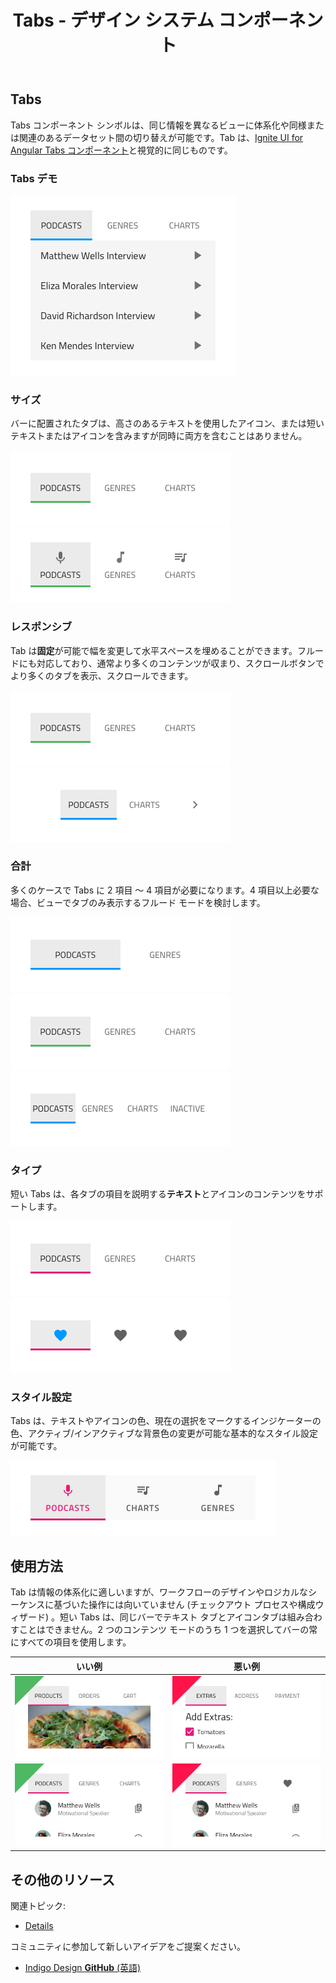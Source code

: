 ﻿---
title: Tabs - デザイン システム コンポーネント
_description: Tabs コンポーネント シンボルは、情報の体系化や切り替えに使用されます。
_keywords: デザイン システム, Sketch, Ignite UI for Angular, コンポーネント, UI ライブラリ, ウィジェット
_language: ja
---

## Tabs

Tabs コンポーネント シンボルは、同じ情報を異なるビューに体系化や同様または関連のあるデータセット間の切り替えが可能です。Tab は、[Ignite UI for Angular Tabs コンポーネント](https://jp.infragistics.com/products/ignite-ui-angular/angular/components/tabs.html)と視覚的に同じものです。

### Tabs デモ

<img src="../images/tabs_demo.png" srcset="../images/tabs_demo@2x.png 2x" />

### サイズ

バーに配置されたタブは、高さのあるテキストを使用したアイコン、または短いテキストまたはアイコンを含みますが同時に両方を含むことはありません。

<img src="../images/tabs_short.png" srcset="../images/tabs_short@2x.png 2x" />
<img src="../images/tabs_tall.png" srcset="../images/tabs_tall@2x.png 2x" />

### レスポンシブ

Tab は**固定**が可能で幅を変更して水平スペースを埋めることができます。フルードにも対応しており、通常より多くのコンテンツが収まり、スクロールボタンでより多くのタブを表示、スクロールできます。

<img src="../images/tabs_fixed.png" srcset="../images/tabs_fixed@2x.png 2x" />
<img src="../images/tabs_fluid.png" srcset="../images/tabs_fluid@2x.png 2x" />

### 合計

多くのケースで Tabs に 2 項目 ～ 4 項目が必要になります。4 項目以上必要な場合、ビューでタブのみ表示するフルード モードを検討します。

<img src="../images/tabs_2.png" srcset="../images/tabs_2@2x.png 2x" />
<img src="../images/tabs_3.png" srcset="../images/tabs_3@2x.png 2x" />
<img src="../images/tabs_4.png" srcset="../images/tabs_4@2x.png 2x" />

### タイプ

短い Tabs は、各タブの項目を説明する**テキスト**とアイコンのコンテンツをサポートします。

<img src="../images/tabs_text.png" srcset="../images/tabs_text@2x.png 2x" />
<img src="../images/tabs_icons.png" srcset="../images/tabs_icons@2x.png 2x" />

### スタイル設定

Tabs は、テキストやアイコンの色、現在の選択をマークするインジケーターの色、アクティブ/インアクティブな背景色の変更が可能な基本的なスタイル設定が可能です。

<img src="../images/tabs_styling.png" srcset="../images/tabs_styling@2x.png 2x" />

## 使用方法

Tab は情報の体系化に適しいますが、ワークフローのデザインやロジカルなシーケンスに基づいた操作には向いていません (チェックアウト プロセスや構成ウィザード) 。短い Tabs は、同じバーでテキスト タブとアイコンタブは組み合わすことはできません。2 つのコンテンツ モードのうち 1 つを選択してバーの常にすべての項目を使用します。

| いい例                          | 悪い例                         |
| --------------------------- | ----------------------------- |
| <img src="../images/tabs_do1.png" srcset="../images/tabs_do1@2x.png 2x" /> | <img src="../images/tabs_dont1.png" srcset="../images/tabs_dont1@2x.png 2x" /> |
| <img src="../images/tabs_do2.png" srcset="../images/tabs_do2@2x.png 2x" /> | <img src="../images/tabs_dont2.png" srcset="../images/tabs_dont2@2x.png 2x" /> |

## その他のリソース

関連トピック:

- [Details](details.md)
  <div class="divider--half"></div>

コミュニティに参加して新しいアイデアをご提案ください。

- [Indigo Design **GitHub** (英語)](https://github.com/IgniteUI/design-system-docfx)
